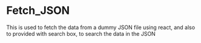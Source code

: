 # Fetch_JSON
This is used to fetch the data from a dummy JSON file using react, and also to provided with search box, to search the data in the JSON
